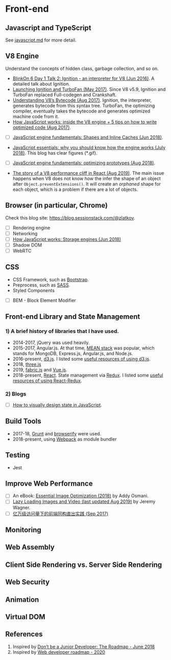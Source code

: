 
# Front-end


## Javascript and TypeScript
See [javascript.md](./../programming-languages/JavaScript/javascript.md) for more detail.

## V8 Engine
Understand the concepts of hidden class, garbage collection, and so on.
* [BlinkOn 6 Day 1 Talk 2: Ignition - an interpreter for V8 (Jun 2016)](https://www.youtube.com/watch?time_continue=58&v=r5OWCtuKiAk). A detailed talk about Ignition.
* [Launching Ignition and TurboFan (May 2017)](https://v8.dev/blog/launching-ignition-and-turbofan). Since V8 v5.9, Ignition and TurboFan replaced Full-codegen and Crankshaft.
* [Understanding V8’s Bytecode (Aug 2017)](https://medium.com/dailyjs/understanding-v8s-bytecode-317d46c94775). Ignition, the interpreter, generates bytecode from this syntax tree. TurboFan, the optimizing compiler, eventually takes the bytecode and generates optimized machine code from it.
* [How JavaScript works: inside the V8 engine + 5 tips on how to write optimized code (Aug 2017)](https://blog.sessionstack.com/how-javascript-works-inside-the-v8-engine-5-tips-on-how-to-write-optimized-code-ac089e62b12e).
* [ ] [JavaScript engine fundamentals: Shapes and Inline Caches (Jun 2018)](https://mathiasbynens.be/notes/shapes-ics).
* [JavaScript essentials: why you should know how the engine works (July 2018)](https://www.freecodecamp.org/news/javascript-essentials-why-you-should-know-how-the-engine-works-c2cc0d321553/). This blog has clear figures (*.gif).
* [ ] [JavaScript engine fundamentals: optimizing prototypes (Aug 2018)](https://mathiasbynens.be/notes/prototypes).
* [The story of a V8 performance cliff in React (Aug 2019)](https://v8.dev/blog/react-cliff). The main issue happens when V8 does not know how the infer the shape of an object after `Object.preventExtensions()`. It will create an *orphaned* shape for each object, which is a problem if there are a lot of objects.

## Browser (in particular, Chrome)
Check this blog site: https://blog.sessionstack.com/@zlatkov.
* [ ] Rendering engine
* [ ] Networking
* [ ] [How JavaScript works: Storage engines (Jun 2018)](https://blog.sessionstack.com/how-javascript-works-storage-engines-how-to-choose-the-proper-storage-api-da50879ef576)
* [ ] Shadow DOM
* [ ] WebRTC

## CSS
* CSS Framework, such as [Bootstrap](https://getbootstrap.com/).
* Preprocess, such as [SASS](https://sass-lang.com/guide).
* Styled Components
* [ ] BEM - Block Element Modifier

## Front-end Library and State Management
### 1) A brief history of libraries that I have used.
* 2014-2017, jQuery was used heavily.
* 2015-2017, Angular.js. At that time, [MEAN stack](https://thinkster.io/tutorials/mean-stack) was popular, which stands for MongoDB, Express.js, Angular.js, and Node.js.
* 2016-present, [d3.js](). I listed some [useful resources of using d3.js](./d3js.md).
* 2018, [three.js]()
* 2019, [fabric.js]() and [Vue.js]().
* 2018-present, [React](). State management via [Redux](). I listed some [useful resources of using React-Redux](./react-redux.md).

### 2) Blogs
* [ ] [How to visually design state in JavaScript](https://www.freecodecamp.org/news/how-to-visually-design-state-in-javascript-3a6a1aadab2b/).


## Build Tools
* 2017-18, [Grunt]() and [browserify]() were used.
* 2018-present, using [Webpack]() as module bundler

## Testing
* Jest

## Improve Web Performance
* [ ] An eBook: [Essential Image Optimization (2018)](https://images.guide/) by Addy Osmani.
* [ ] [Lazy Loading Images and Video (last updated Aug 2019)](https://developers.google.com/web/fundamentals/performance/lazy-loading-guidance/images-and-video/) by Jeremy Wagner.
* [ ] [亿万级访问量下的前端同构直出实践 (Sep 2017)](https://cloud.tencent.com/developer/article/1005973)

## Monitoring

## Web Assembly

## Client Side Rendering vs. Server Side Rendering

## Web Security

## Animation

## Virtual DOM

## References
1. Inspired by [Don’t be a Junior Developer: The Roadmap - June 2018](https://zerotomastery.io/blog/dont-be-a-junior-developer-the-roadmap/?utm_source=medium&utm_medium=dont-be-junior-the-roadmap)
2. Inspired by [Web developer roadmap - 2020](https://github.com/kamranahmedse/developer-roadmap)